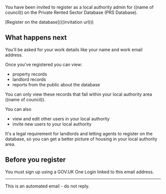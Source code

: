 You have been invited to register as a local authority admin for ((name of council)) on the Private Rented Sector Database (PRS Database).

[Register on the database](((invitation url)))

## What happens next
You'll be asked for your work details like your name and work email address.

Once you've registered you can view:
* property records
* landlord records
* reports from the public about the database

You can only view these records that fall within your local authority area ((name of council)).

You can also
* view and edit other users in your local authority
* invite new users to your local authority

It's a legal requirement for landlords and letting agents to register on the database, so you can get a better picture of housing in your local authority area.

## Before you register
You must sign up using a GOV.UK One Login linked to this email address.

---
This is an automated email - do not reply.